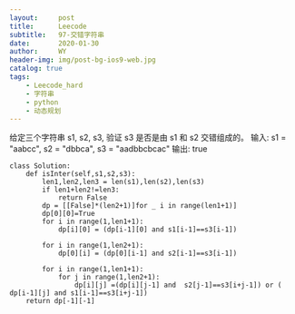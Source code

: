 ```yaml
---
layout:     post
title:      Leecode
subtitle:   97-交错字符串
date:       2020-01-30
author:     WY
header-img: img/post-bg-ios9-web.jpg
catalog: true
tags:
    - Leecode_hard
    - 字符串
    - python
    - 动态规划
---
```

给定三个字符串 s1, s2, s3, 验证 s3 是否是由 s1 和 s2 交错组成的。
输入: s1 = "aabcc", s2 = "dbbca", s3 = "aadbbcbcac"
输出: true

```
class Solution:
    def isInter(self,s1,s2,s3):
        len1,len2,len3 = len(s1),len(s2),len(s3)
        if len1+len2!=len3:
            return False
        dp = [[False]*(len2+1)]for _ i in range(len1+1)]
        dp[0][0]=True
        for i in range(1,len1+1):
            dp[i][0] = (dp[i-1][0] and s1[i-1]==s3[i-1])
        
        for i in range(1,len2+1):
            dp[0][i] = (dp[0][i-1] and s2[i-1]==s3[i-1])
        
        for i in range(1,len1+1):
            for j in range(1,len2+1):
                dp[i][j] =(dp[i][j-1] and  s2[j-1]==s3[i+j-1]) or ( dp[i-1][j] and s1[i-1]==s3[i+j-1])
    return dp[-1][-1]
```

